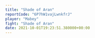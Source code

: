 ```yaml
---
title: "Shade of Aran"
reportCode: "6P7hW1vajLwnkfrJ"
player: "Mabey"
fight: "Shade of Aran"
date: 2021-10-01T19:23:51.380000+00:00
---
```

